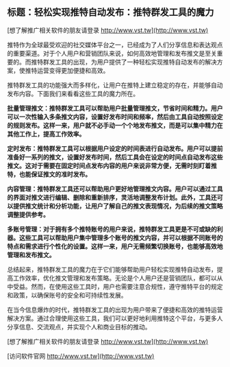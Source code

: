 ## **标题：轻松实现推特自动发布：推特群发工具的魔力**

[想了解推广相关软件的朋友请登录 http://www.vst.tw](http://www.vst.tw)

推特作为全球最受欢迎的社交媒体平台之一，已经成为了人们分享信息和表达观点的重要渠道。对于个人用户和营销团队来说，如何高效地管理和发布推文是至关重要的。而推特群发工具的出现，为用户提供了一种轻松实现推特自动发布的解决方案，使推特运营变得更加便捷和高效。

推特群发工具的功能强大而多样化，让用户在推特上建立稳定的存在，并能够自动发布内容。下面我们来看看这些工具的魔力所在。

**批量管理推文：推特群发工具可以帮助用户批量管理推文，节省时间和精力。用户可以一次性输入多条推文内容，设置好发布时间和频率，然后由工具自动按照设定的规则发布。这样一来，用户就不必手动一个个地发布推文，而是可以集中精力在其他工作上，提高工作效率。**

**定时发布：推特群发工具可以根据用户设定的时间表进行自动发布。用户可以提前准备好一系列的推文，设置好发布时间，然后工具会在设定的时间点自动发布这些推文。这对于需要在固定时间点发布内容的用户来说非常方便，无需时刻盯着推特，也能保证推文的准时发布。**

**内容管理：推特群发工具还可以帮助用户更好地管理推文内容。用户可以通过工具的界面对推文进行编辑、删除和重新排序，灵活地调整发布计划。此外，工具还可以提供推文统计和分析功能，让用户了解自己的推文表现情况，为后续的推文策略调整提供参考。**

**多账号管理：对于拥有多个推特账号的用户来说，推特群发工具更是不可或缺的利器。这些工具可以帮助用户集中管理多个账号的推文内容，并可以根据不同账号的特点和需求进行个性化的设置。这样一来，用户无需频繁切换账号，也能够高效地管理和发布推文。**

总结起来，推特群发工具的魔力在于它们能够帮助用户轻松实现推特自动发布，提高工作效率，优化推文管理和发布策略。无论是个人用户还是营销团队，都可以从中受益。然而，在使用这些工具时，用户也需要注意合规性，遵守推特平台的规定和政策，以确保账号的安全和可持续性发展。

在当今信息爆炸的时代，推特群发工具的出现为用户带来了便捷和高效的推特运营解决方案。通过合理使用这些工具，我们可以更好地利用推特这个平台，与更多人分享信息、交流观点，并实现个人和商业目标的推动。

[想了解推广相关软件的朋友请登录 http://www.vst.tw](http://www.vst.tw)


[访问软件官网 http://www.vst.tw](http://www.vst.tw)
